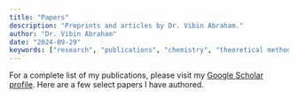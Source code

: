 ```yaml
---
title: "Papers"
description: "Preprints and articles by Dr. Vibin Abraham."
author: "Dr. Vibin Abraham"
date: "2024-09-29"
keywords: ["research", "publications", "chemistry", "theoretical methods"]
---
```


For a complete list of my publications, please visit my [Google Scholar profile](https://scholar.google.com/citations?user=OD9zjt0AAAAJ&hl=en).
Here are a few select papers I have authored.

